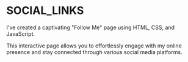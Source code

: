 # SOCIAL_LINKS
I've created a captivating "Follow Me" page using HTML, CSS, and JavaScript.

This interactive page allows you to effortlessly engage with my online presence and stay connected through various social media platforms.
